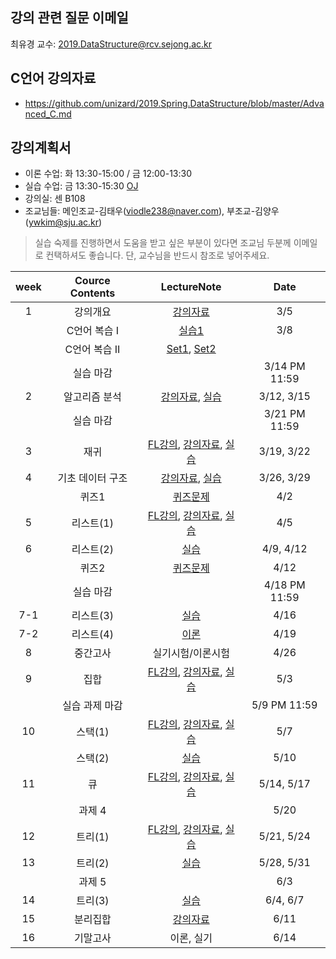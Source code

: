 
## 강의 관련 질문 이메일
최유경 교수: 2019.DataStructure@rcv.sejong.ac.kr


## C언어 강의자료
- https://github.com/unizard/2019.Spring.DataStructure/blob/master/Advanced_C.md

## 강의계획서
- 이론 수업: 화 13:30-15:00 / 금 12:00-13:30
- 실습 수업: 금 13:30-15:30 [OJ](https://ex-oj.sejong.ac.kr) 
- 강의실: 센 B108
- 조교님들: 메인조교-김태우(viodle238@naver.com), 부조교-김양우(ywkim@sju.ac.kr)
> 실습 숙제를 진행하면서 도움을 받고 싶은 부분이 있다면 조교님 두분께 이메일로 컨택하셔도 좋습니다. 단, 교수님을 반드시 참조로 넣어주세요.

| week | Cource Contents | LectureNote | Date | 
|:---:|:---:|:---:|:---:|
| 1 | 강의개요 | [강의자료](https://www.dropbox.com/s/fktwtzulpmdl7dz/%EB%8D%B0%EC%9D%B4%ED%84%B0%EA%B5%AC%EC%A1%B0%EB%B0%8F%EC%8B%A4%EC%8A%B5_1%EC%9D%BC%EC%B0%A8.pdf?dl=0) | 3/5 |
|   |  C언어 복습 I | [실습1](https://www.dropbox.com/s/0ifi00guobtnj4l/%EC%9E%90%EB%A3%8C%EA%B5%AC%EC%A1%B0%EC%8B%A4%EC%8A%B5-1%EC%A3%BC%EC%B0%A8_C%EB%B3%B5%EC%8A%B5-20180308.pdf?dl=0) | 3/8|
|   |  C언어 복습 II | [Set1](https://www.dropbox.com/s/vaeup8l5l9dg63u/%EB%AA%A8%EC%9D%981%EC%B0%A8%20%EC%9D%B8%EC%A6%9D%20%EC%84%B8%ED%8A%B8.pdf?dl=0), [Set2](https://www.dropbox.com/s/hp1ktc7wremy25a/%EB%AA%A8%EC%9D%982%EC%B0%A8%20%EC%9D%B8%EC%A6%9D%20%EC%84%B8%ED%8A%B8.pdf?dl=0) | |
| | 실습 마감 | | 3/14 PM 11:59|
| 2 | 알고리즘 분석  | [강의자료](https://www.dropbox.com/s/f4gvfzk3vdwt6ee/%EA%B0%95%EC%9D%9801-%EC%95%8C%EA%B3%A0%EB%A6%AC%EC%A6%98%20%EB%B6%84%EC%84%9D_%EC%B5%9C%EC%9C%A0%EA%B2%BD.pdf?dl=0), [실습](https://www.dropbox.com/s/ll46d9hsojlyzjp/%EC%9E%90%EB%A3%8C%EA%B5%AC%EC%A1%B0%EC%8B%A4%EC%8A%B5-2%EC%A3%BC%EC%B0%A8_%EB%B6%84%EC%84%9D-20190315.pdf?dl=0) | 3/12, 3/15 | 
|   | 실습 마감  |  |  3/21 PM 11:59 |
| 3 | 재귀 | [FL강의](https://github.com/unizard/2019.Spring.DataStructure/issues/6), [강의자료](https://www.dropbox.com/s/z9sohcm0ff0wrel/%EA%B0%95%EC%9D%9802-%EC%9E%AC%EA%B7%80.pdf?dl=0), [실습](https://www.dropbox.com/s/ztqnpexvep9uoo9/%EC%9E%90%EB%A3%8C%EA%B5%AC%EC%A1%B0%EC%8B%A4%EC%8A%B5-3%EC%A3%BC%EC%B0%A8_%EC%9E%AC%EA%B7%80-20190322.pdf?dl=0) | 3/19, 3/22 |
| 4 | 기초 데이터 구조 | [강의자료](https://www.dropbox.com/s/hesj4lsom5wyuso/%EA%B0%95%EC%9D%9803-%EA%B8%B0%EC%B4%88%20%EB%8D%B0%EC%9D%B4%ED%84%B0%EA%B5%AC%EC%A1%B0_%EC%B5%9C%EC%9C%A0%EA%B2%BD.pdf?dl=0), [실습](https://www.dropbox.com/s/9hxybx6vgw63gvw/%EC%9E%90%EB%A3%8C%EA%B5%AC%EC%A1%B0%EC%8B%A4%EC%8A%B5-4%EC%A3%BC%EC%B0%A8_%EA%B8%B0%EC%B4%88%EB%8D%B0%EC%9D%B4%ED%84%B0%EA%B5%AC%EC%A1%B0-20190329.pdf?dl=0) | 3/26, 3/29 |
|   | 퀴즈1 |  [퀴즈문제](https://www.dropbox.com/s/w4xzibmswj4eccd/%EC%9E%90%EB%A3%8C%EA%B5%AC%EC%A1%B0%20%EC%8B%A4%EC%8A%B5%20%ED%80%B4%EC%A6%88_20190402.pdf?dl=0)  | 4/2 |
| 5 | 리스트(1) | [FL강의](https://swexpertacademy.com/main/learn/course/subjectDetail.do?subjectId=AV185A6qI8ECFAZN#), [강의자료](https://www.dropbox.com/s/sdlyoahp16kijsd/%EA%B0%95%EC%9D%9804-%EB%A6%AC%EC%8A%A4%ED%8A%B8.pdf?dl=0), [실습](https://www.dropbox.com/s/5ra0puvi0zyluns/%EC%9E%90%EB%A3%8C%EA%B5%AC%EC%A1%B0%EC%8B%A4%EC%8A%B5-5%EC%A3%BC%EC%B0%A8_%EB%A6%AC%EC%8A%A4%ED%8A%B8%281%29-2019405.pdf?dl=0) | 4/5 |
| 6 | 리스트(2) |  [실습](https://www.dropbox.com/s/78ex84pau53ackf/%EC%9E%90%EB%A3%8C%EA%B5%AC%EC%A1%B0%EC%8B%A4%EC%8A%B5-6%EC%A3%BC%EC%B0%A8_%EB%A6%AC%EC%8A%A4%ED%8A%B8%282%29-20190412.pdf?dl=0) | 4/9, 4/12 |
|   | 퀴즈2 | [퀴즈문제]()  | 4/12 |
| | 실습 마감 | | 4/18 PM 11:59|
| 7-1 | 리스트(3) | [실습](https://www.dropbox.com/s/idiuhg3xm9jsd3s/%EC%9E%90%EB%A3%8C%EA%B5%AC%EC%A1%B0%EC%8B%A4%EC%8A%B5-7%EC%A3%BC%EC%B0%A8_%EC%97%B0%EA%B2%B0%EB%A6%AC%EC%8A%A4%ED%8A%B8%283%29.pdf?dl=0)  | 4/16 | 
| 7-2 | 리스트(4) | [이론](https://www.dropbox.com/s/cvk0wjycm75vjdg/%EA%B0%95%EC%9D%9804-%EB%A6%AC%EC%8A%A4%ED%8A%B8-%EC%B5%9C%EC%9C%A0%EA%B2%BDv2.pdf?dl=0)  | 4/19 | 
| 8 | 중간고사 | 실기시험/이론시험  | 4/26 |
| 9 | 집합 | [FL강의](), [강의자료](https://www.dropbox.com/s/xlnhfj7qwmhqg7x/%EA%B0%95%EC%9D%9805-%EC%A7%91%ED%95%A9.pdf?dl=0), [실습](https://www.dropbox.com/s/1egoqncil9229br/%EC%9E%90%EB%A3%8C%EA%B5%AC%EC%A1%B0%EC%8B%A4%EC%8A%B5-7%EC%A3%BC%EC%B0%A8_%EC%A7%91%ED%95%A9-20190419.pdf?dl=0)  | 5/3 |
| | 실습 과제 마감 | | 5/9 PM 11:59|
| 10 | 스택(1) | [FL강의](), [강의자료](https://www.dropbox.com/s/krzqpetgbj6jyz8/%EA%B0%95%EC%9D%9806-%EC%8A%A4%ED%83%9D.pdf?dl=0), [실습](https://www.dropbox.com/s/p0tkv180xq2suf4/%EC%9E%90%EB%A3%8C%EA%B5%AC%EC%A1%B0%EC%8B%A4%EC%8A%B5-9%EC%A3%BC%EC%B0%A8_%EC%8A%A4%ED%83%9D%281%29-20190503.pdf?dl=0)  | 5/7 |
|    | 스택(2) | [실습](https://www.dropbox.com/s/tjz3v8mgwnqii13/%EC%9E%90%EB%A3%8C%EA%B5%AC%EC%A1%B0%EC%8B%A4%EC%8A%B5-10%EC%A3%BC%EC%B0%A8_%EC%8A%A4%ED%83%9D%282%29-20190510.pdf?dl=0)  | 5/10 |
| 11 | 큐  | [FL강의](), [강의자료](https://www.dropbox.com/s/8blosxfw6jcl8uz/%EA%B0%95%EC%9D%9807-%ED%81%90.pdf?dl=0), [실습](https://www.dropbox.com/s/1ja9casd93mrpiz/%EC%9E%90%EB%A3%8C%EA%B5%AC%EC%A1%B0%EC%8B%A4%EC%8A%B5-11%EC%A3%BC%EC%B0%A8_%ED%81%90-20190517.pdf?dl=0)  | 5/14, 5/17   |
|  | 과제 4 |   | 5/20 | 
| 12 | 트리(1)  | [FL강의](), [강의자료](https://www.dropbox.com/s/lpxh1m2487w6kem/%EA%B0%95%EC%9D%9808-%ED%8A%B8%EB%A6%AC.pdf?dl=0), [실습](https://www.dropbox.com/s/jm9qvwlro6slpu5/%EC%9E%90%EB%A3%8C%EA%B5%AC%EC%A1%B0%EC%8B%A4%EC%8A%B5-12%EC%A3%BC%EC%B0%A8_%ED%8A%B8%EB%A6%AC%281%29-20190524.pdf?dl=0)  | 5/21, 5/24 
| 13 | 트리(2)  |  [실습](https://www.dropbox.com/s/klg549pgsbi1kxc/%EC%9E%90%EB%A3%8C%EA%B5%AC%EC%A1%B0%EC%8B%A4%EC%8A%B5-13%EC%A3%BC%EC%B0%A8_%ED%8A%B8%EB%A6%AC%282%29-20190531.pdf?dl=0) | 5/28, 5/31 |
|  | 과제 5 |   | 6/3 | 
| 14 | 트리(3) |  [실습](https://www.dropbox.com/s/hcv9erqgmbnk1gb/%EC%9E%90%EB%A3%8C%EA%B5%AC%EC%A1%B0%EC%8B%A4%EC%8A%B5-14%EC%A3%BC%EC%B0%A8_%ED%8A%B8%EB%A6%AC%283%29-20190607.pdf?dl=0) | 6/4, 6/7   |
| 15 | 분리집합 | [강의자료](https://www.dropbox.com/s/pch8wga6y9cxb68/%EA%B0%95%EC%9D%9809-%EB%B6%84%EB%A6%AC%EC%A7%91%ED%95%A9.pdf?dl=0)  | 6/11  |
| 16 | 기말고사 | 이론, 실기  | 6/14   |



















